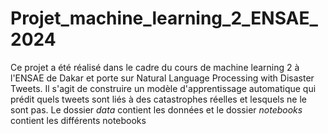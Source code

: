 # Projet_machine_learning_2_ENSAE_2024

Ce projet a été réalisé dans le cadre du cours de machine learning 2 à l'ENSAE de Dakar et porte sur Natural Language Processing with Disaster Tweets. Il s'agit de construire un modèle d'apprentissage automatique qui prédit quels tweets sont liés à des catastrophes réelles et lesquels ne le sont pas.
Le dossier *data* contient les données et le dossier *notebooks* contient les différents notebooks
